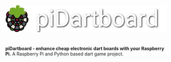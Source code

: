 ![/images/piDartboardLogoFont.png](/images/piDartboardLogoFont.png)
#
**piDartboard - enhance cheap electronic dart boards with your Raspberry Pi.**
A Raspberry Pi and Python based dart game project.

